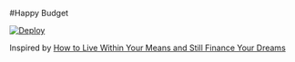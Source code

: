 #Happy Budget

[![Deploy](https://www.herokucdn.com/deploy/button.png)](https://heroku.com/deploy)

Inspired by [How to Live Within Your Means and Still Finance Your Dreams](https://www.amazon.com/Within-Means-Still-Finance-Dreams/dp/0671696076)

